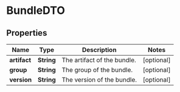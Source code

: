 # BundleDTO

## Properties
Name | Type | Description | Notes
------------ | ------------- | ------------- | -------------
**artifact** | **String** | The artifact of the bundle. |  [optional]
**group** | **String** | The group of the bundle. |  [optional]
**version** | **String** | The version of the bundle. |  [optional]
